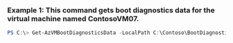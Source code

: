 ### Example 1: This command gets boot diagnostics data for the virtual machine named ContosoVM07.
```powershell
PS C:\> Get-AzVMBootDiagnosticsData -LocalPath C:\Contoso\BootDiagnostics -Name ContosoVM07 -ResourceGroupName ResourceGroup11 -Windows 
```

